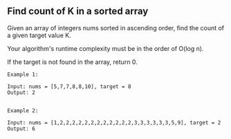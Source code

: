 ## Find count of K in a sorted array

Given an array of integers nums sorted in ascending order, find the count of a given target value K.

Your algorithm's runtime complexity must be in the order of O(log n).

If the target is not found in the array, return 0.
```
Example 1:

Input: nums = [5,7,7,8,8,10], target = 8
Output: 2


Example 2:

Input: nums = [1,2,2,2,2,2,2,2,2,2,2,2,2,3,3,3,3,3,3,5,9], target = 2
Output: 6
 
```